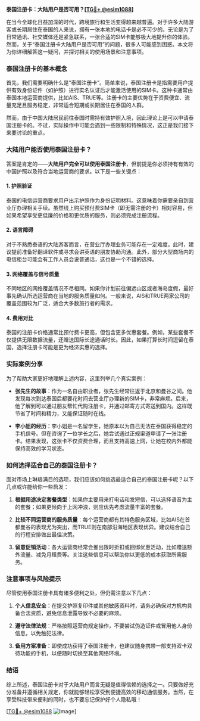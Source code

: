 **泰国注册卡：大陆用户是否可用？[[TG💪+ @esim1088](https://t.me/s/esim1088)]**

在当今全球化日益加深的时代，跨境旅行和生活变得越来越普遍。对于许多大陆游客或长期居住在泰国的人来说，拥有一张本地的电话卡是必不可少的。无论是为了日常通讯、社交媒体还是紧急联系，一张合适的SIM卡能够极大地提升你的体验。然而，关于“泰国注册卡大陆用户是否可用”的问题，很多人可能感到困惑。本文将为你详细解答这一疑问，并探讨相关的使用场景和注意事项。

### 泰国注册卡的基本概念

首先，我们需要明确什么是“泰国注册卡”。简单来说，泰国注册卡是指需要用户提供有效身份证件（如护照）进行实名认证后才能激活使用的SIM卡。这种卡通常由泰国本地运营商提供，比如AIS、TRUE等。注册卡的主要优势在于资费便宜、流量充足且服务稳定，非常适合短期或长期居住在泰国的人群。

然而，由于中国大陆居民前往泰国时需持有效护照入境，因此理论上是可以申请泰国注册卡的。不过，实际操作中可能会遇到一些限制和特殊情况，这正是我们接下来要讨论的重点。

### 大陆用户能否使用泰国注册卡？

答案是肯定的——**大陆用户完全可以使用泰国注册卡**，但前提是你必须持有有效的中国护照以及符合当地运营商的要求。以下是一些关键点：

#### 1. **护照验证**
   泰国的电信运营商要求用户出示护照作为身份证明材料。这意味着你需要亲自到营业厅办理相关手续。虽然线上购买预付费SIM卡（即无需注册的卡）相对容易，但如果希望享受更低廉的价格和更优质的服务，则必须完成注册流程。

#### 2. **语言障碍**
   对于不熟悉泰语的大陆游客而言，在营业厅办理业务可能存在一定难度。此时，建议提前准备好翻译软件或寻求会讲英语的朋友协助沟通。此外，部分大型商场内的电信柜台可能会有工作人员会说普通话，这也是一个不错的选择。

#### 3. **网络覆盖与信号质量**
   不同地区的网络覆盖情况不尽相同。如果你计划前往偏远山区或者海岛度假，最好事先确认所选运营商在当地的服务质量如何。一般来说，AIS和TRUE两家公司的覆盖范围较为广泛，适合大多数旅行者的需求。

#### 4. **费用对比**
   泰国的注册卡价格通常比预付费卡更高，但包含更多优惠套餐。例如，某些套餐不仅提供无限数据流量，还赠送国际长途通话时长。因此，如果打算长时间逗留在泰国，选择注册卡可能是更为经济实惠的选择。

### 实际案例分享

为了帮助大家更好地理解上述内容，这里列举几个真实案例：

- **张先生的故事**：作为一名自由职业者，张先生经常往返于北京和曼谷之间。他发现每次到达泰国后都要花时间去营业厅办理新的SIM卡，非常麻烦。后来，他了解到可以通过朋友帮忙代购注册卡，并通过邮寄方式寄送到国内。这样既节省了时间和精力，又能保证随时在线。
  
- **李小姐的经历**：李小姐是一名留学生，她原本以为自己无法在泰国获得稳定的手机信号。但在咨询了一位学长之后，她尝试通过正规渠道申请了一张注册卡。结果发现，这张卡不仅资费合理，而且支持高速上网，让她在校内外都能保持高效的学习状态。

### 如何选择适合自己的泰国注册卡？

面对市场上琳琅满目的选项，我们应该如何挑选最适合自己的泰国注册卡呢？以下几点或许能给你一些启发：

1. **根据用途决定套餐类型**：如果你主要用来打电话和发短信，可以选择语音为主的套餐；如果更倾向于上网冲浪，则应优先考虑流量丰富的套餐。
   
2. **比较不同运营商的服务质量**：每个运营商都有其特色服务区域，比如AIS在首都曼谷的表现尤为突出，而TRUE则在南部沿海地区表现优异。建议结合自己的行程安排做出最佳决策。

3. **留意促销活动**：各大运营商经常会推出限时折扣或捆绑优惠活动，比如赠送额外流量、减免月租费等。关注这些信息可以帮助你以更低的成本获取所需服务。

### 注意事项与风险提示

尽管使用泰国注册卡具有诸多便利之处，但仍需注意以下几点：

1. **个人信息安全**：在提交护照复印件或其他敏感资料时，请务必确保对方机构具备合法资质，避免信息泄露导致不必要的麻烦。

2. **遵守法律法规**：严格按照运营商规定操作，不要尝试伪造证件或冒用他人身份信息，以免触犯法律。

3. **备用方案准备**：即使成功获得了泰国注册卡，也建议随身携带一部支持双卡双待功能的手机，以便随时切换至其他网络环境。

### 结语

综上所述，泰国注册卡对于大陆用户而言无疑是值得信赖的选择之一。只要做好充分准备并遵循相关规定，你就能够轻松享受到便捷高效的移动通信服务。当然，在享受科技带来便利的同时，也不要忘记保护好个人隐私哦！

[[TG💪+ @esim1088](https://t.me/s/esim1088) ![Image](https://i.postimg.cc/4NQfJmqS/Snipaste-2025-05-13-00-14-12.png)]